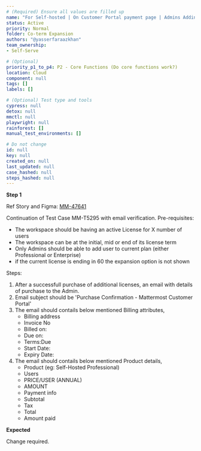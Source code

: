 ```yaml
---
# (Required) Ensure all values are filled up
name: "For Self-hosted | On Customer Portal payment page | Admins Adding additional Licenses | Email with purchase details and invoice should be generated"
status: Active
priority: Normal
folder: Co-term Expansion
authors: "@yasserfaraazkhan"
team_ownership: 
- Self-Serve

# (Optional)
priority_p1_to_p4: P2 - Core Functions (Do core functions work?)
location: Cloud
component: null
tags: []
labels: []

# (Optional) Test type and tools
cypress: null
detox: null
mmctl: null
playwright: null
rainforest: []
manual_test_environments: []

# Do not change
id: null
key: null
created_on: null
last_updated: null
case_hashed: null
steps_hashed: null
---
```


**Step 1**

Ref Story and Figma: [MM-47641](https://mattermost.atlassian.net/browse/MM-47641)

Continuation of Test Case MM-T5295 with email verification.
Pre-requisites:

- The workspace should be having an active License for X number of users
- The workspace can be at the initial, mid or end of its license term
- Only Admins should be able to add user to current plan (either Professional or Enterprise)
- if the current license is ending in 60 the expansion option is not shown

Steps:

1. After a successfull purchase of additional licenses, an email with details of purchase to the Admin.
2. Email subject should be 'Purchase Confirmation - Mattermost Customer Portal'
3. The email should contails below mentioned Billing attributes,
   - Billing address
   - Invoice No
   - Billed on:
   - Due on:
   - Terms:Due
   - Start Date:
   - Expiry Date:
4. The email should contails below mentioned Product details,
   - Product (eg: Self-Hosted Professional)
   - Users
   - PRICE/USER (ANNUAL)
   - AMOUNT
   - Payment info
   - Subtotal
   - Tax
   - Total
   - Amount paid

**Expected**

Change required.
